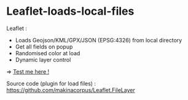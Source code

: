 # Leaflet-loads-local-files

Leaflet : 
- Loads Geojson/KML/GPX/JSON (EPSG:4326) from local directory
- Get all fields on popup
- Randomised color at load
- Dynamic layer control

=> <a target="_blank" href="https://julien1793.github.io/Leaflet-loader-Geojson/"> Test me here ! </a>

Source code (plugin for load files) : https://github.com/makinacorpus/Leaflet.FileLayer
